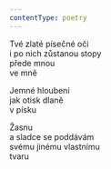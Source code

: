 ```yaml
---
contentType: poetry
---
```


<section>

Tvé zlaté písečné oči  
i po nich zůstanou stopy  
přede mnou  
ve mně

Jemné hloubení  
jak otisk dlaně  
v písku

</section>

<section>

Žasnu  
a sladce se poddávám  
svému jinému vlastnímu  
tvaru

</section>
